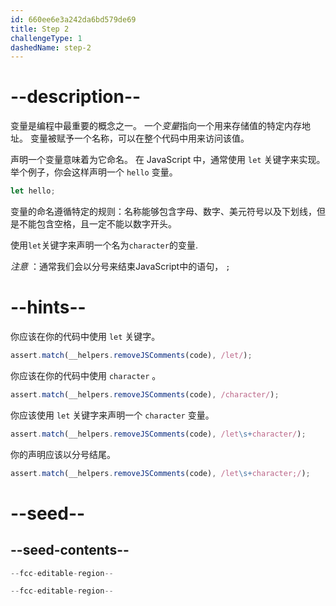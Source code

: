 ```yaml
---
id: 660ee6e3a242da6bd579de69
title: Step 2
challengeType: 1
dashedName: step-2
---
```


# --description--

变量是编程中最重要的概念之一。 一个<dfn>变量</dfn>指向一个用来存储值的特定内存地址。 变量被赋予一个名称，可以在整个代码中用来访问该值。

声明一个变量意味着为它命名。 在 JavaScript 中，通常使用 `let` 关键字来实现。 举个例子，你会这样声明一个 `hello` 变量。

```js
let hello;
```

变量的命名遵循特定的规则：名称能够包含字母、数字、美元符号以及下划线，但是不能包含空格，且一定不能以数字开头。

使用`let`关键字来声明一个名为`character`的变量.

_注意_ ：通常我们会以分号来结束JavaScript中的语句， `;`

# --hints--

你应该在你的代码中使用 `let` 关键字。

```js
assert.match(__helpers.removeJSComments(code), /let/);
```

你应该在你的代码中使用 `character` 。

```js
assert.match(__helpers.removeJSComments(code), /character/);
```

你应该使用 `let` 关键字来声明一个 `character` 变量。

```js
assert.match(__helpers.removeJSComments(code), /let\s+character/);
```

你的声明应该以分号结尾。

```js
assert.match(__helpers.removeJSComments(code), /let\s+character;/);
```

# --seed--

## --seed-contents--

```js
--fcc-editable-region--

--fcc-editable-region--
```

